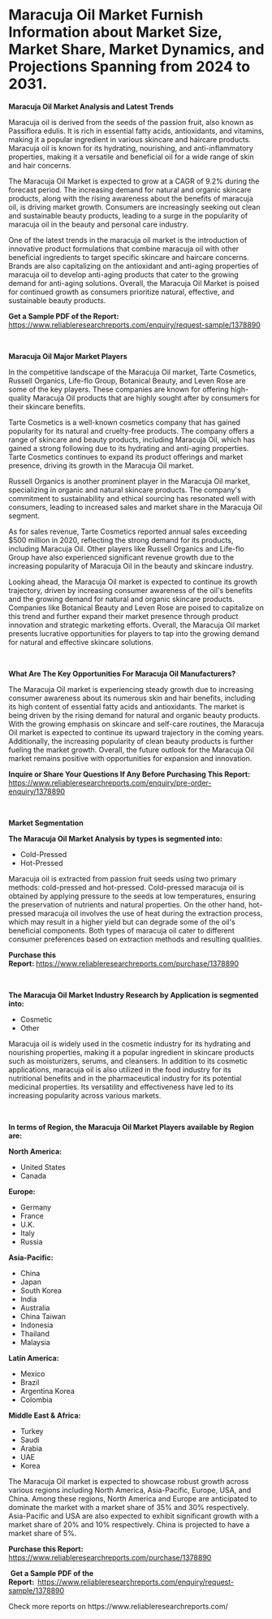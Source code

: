 <p><h1>Maracuja Oil Market Furnish Information about Market Size, Market Share, Market Dynamics, and Projections Spanning from 2024 to 2031.</h1></p><p><strong>Maracuja Oil Market Analysis and Latest Trends</strong></p>
<p><p>Maracuja oil is derived from the seeds of the passion fruit, also known as Passiflora edulis. It is rich in essential fatty acids, antioxidants, and vitamins, making it a popular ingredient in various skincare and haircare products. Maracuja oil is known for its hydrating, nourishing, and anti-inflammatory properties, making it a versatile and beneficial oil for a wide range of skin and hair concerns.</p><p>The Maracuja Oil Market is expected to grow at a CAGR of 9.2% during the forecast period. The increasing demand for natural and organic skincare products, along with the rising awareness about the benefits of maracuja oil, is driving market growth. Consumers are increasingly seeking out clean and sustainable beauty products, leading to a surge in the popularity of maracuja oil in the beauty and personal care industry.</p><p>One of the latest trends in the maracuja oil market is the introduction of innovative product formulations that combine maracuja oil with other beneficial ingredients to target specific skincare and haircare concerns. Brands are also capitalizing on the antioxidant and anti-aging properties of maracuja oil to develop anti-aging products that cater to the growing demand for anti-aging solutions. Overall, the Maracuja Oil Market is poised for continued growth as consumers prioritize natural, effective, and sustainable beauty products.</p></p>
<p><strong>Get a Sample PDF of the Report:&nbsp;</strong> <a href="https://www.reliableresearchreports.com/enquiry/request-sample/1378890">https://www.reliableresearchreports.com/enquiry/request-sample/1378890</a></p>
<p>&nbsp;</p>
<p><strong>Maracuja Oil Major Market Players</strong></p>
<p><p>In the competitive landscape of the Maracuja Oil market, Tarte Cosmetics, Russell Organics, Life-flo Group, Botanical Beauty, and Leven Rose are some of the key players. These companies are known for offering high-quality Maracuja Oil products that are highly sought after by consumers for their skincare benefits.</p><p>Tarte Cosmetics is a well-known cosmetics company that has gained popularity for its natural and cruelty-free products. The company offers a range of skincare and beauty products, including Maracuja Oil, which has gained a strong following due to its hydrating and anti-aging properties. Tarte Cosmetics continues to expand its product offerings and market presence, driving its growth in the Maracuja Oil market.</p><p>Russell Organics is another prominent player in the Maracuja Oil market, specializing in organic and natural skincare products. The company's commitment to sustainability and ethical sourcing has resonated well with consumers, leading to increased sales and market share in the Maracuja Oil segment.</p><p>As for sales revenue, Tarte Cosmetics reported annual sales exceeding $500 million in 2020, reflecting the strong demand for its products, including Maracuja Oil. Other players like Russell Organics and Life-flo Group have also experienced significant revenue growth due to the increasing popularity of Maracuja Oil in the beauty and skincare industry.</p><p>Looking ahead, the Maracuja Oil market is expected to continue its growth trajectory, driven by increasing consumer awareness of the oil's benefits and the growing demand for natural and organic skincare products. Companies like Botanical Beauty and Leven Rose are poised to capitalize on this trend and further expand their market presence through product innovation and strategic marketing efforts. Overall, the Maracuja Oil market presents lucrative opportunities for players to tap into the growing demand for natural and effective skincare solutions.</p></p>
<p>&nbsp;</p>
<p><strong>What Are The Key Opportunities For Maracuja Oil Manufacturers?</strong></p>
<p><p>The Maracuja Oil market is experiencing steady growth due to increasing consumer awareness about its numerous skin and hair benefits, including its high content of essential fatty acids and antioxidants. The market is being driven by the rising demand for natural and organic beauty products. With the growing emphasis on skincare and self-care routines, the Maracuja Oil market is expected to continue its upward trajectory in the coming years. Additionally, the increasing popularity of clean beauty products is further fueling the market growth. Overall, the future outlook for the Maracuja Oil market remains positive with opportunities for expansion and innovation.</p></p>
<p><strong>Inquire or Share Your Questions If Any Before Purchasing This Report:</strong> <a href="https://www.reliableresearchreports.com/enquiry/pre-order-enquiry/1378890">https://www.reliableresearchreports.com/enquiry/pre-order-enquiry/1378890</a></p>
<p>&nbsp;</p>
<p><strong>Market Segmentation</strong></p>
<p><strong>The Maracuja Oil Market Analysis by types is segmented into:</strong></p>
<p><ul><li>Cold-Pressed</li><li>Hot-Pressed</li></ul></p>
<p><p>Maracuja oil is extracted from passion fruit seeds using two primary methods: cold-pressed and hot-pressed. Cold-pressed maracuja oil is obtained by applying pressure to the seeds at low temperatures, ensuring the preservation of nutrients and natural properties. On the other hand, hot-pressed maracuja oil involves the use of heat during the extraction process, which may result in a higher yield but can degrade some of the oil's beneficial components. Both types of maracuja oil cater to different consumer preferences based on extraction methods and resulting qualities.</p></p>
<p><strong>Purchase this Report:&nbsp;</strong><a href="https://www.reliableresearchreports.com/purchase/1378890">https://www.reliableresearchreports.com/purchase/1378890</a></p>
<p>&nbsp;</p>
<p><strong>The Maracuja Oil Market Industry Research by Application is segmented into:</strong></p>
<p><ul><li>Cosmetic</li><li>Other</li></ul></p>
<p><p>Maracuja oil is widely used in the cosmetic industry for its hydrating and nourishing properties, making it a popular ingredient in skincare products such as moisturizers, serums, and cleansers. In addition to its cosmetic applications, maracuja oil is also utilized in the food industry for its nutritional benefits and in the pharmaceutical industry for its potential medicinal properties. Its versatility and effectiveness have led to its increasing popularity across various markets.</p></p>
<p>&nbsp;</p>
<p><strong>In terms of Region, the Maracuja Oil Market Players available by Region are:</strong></p>
<p>
    <p> <strong> North America: </strong>
        <ul>
            <li>United States</li>
            <li>Canada</li>
        </ul>
        </p> 
    <p> <strong> Europe: </strong>
        <ul>
            <li>Germany</li>
            <li>France</li>
            <li>U.K.</li>
            <li>Italy</li>
            <li>Russia</li>
        </ul>
        </p> 
    <p> <strong> Asia-Pacific: </strong>
        <ul>
            <li>China</li>
            <li>Japan</li>
            <li>South Korea</li>
            <li>India</li>
            <li>Australia</li>
            <li>China Taiwan</li>
            <li>Indonesia</li>
            <li>Thailand</li>
            <li>Malaysia</li>
        </ul>
        </p> 
    <p> <strong> Latin America: </strong>
        <ul>
            <li>Mexico</li>
            <li>Brazil</li>
            <li>Argentina Korea</li>
            <li>Colombia</li>
        </ul>
        </p> 
    <p> <strong> Middle East & Africa: </strong>
        <ul>
            <li>Turkey</li>
            <li>Saudi</li>
            <li>Arabia</li>
            <li>UAE</li>
            <li>Korea</li>
        </ul>
    </p>
    </p>
<p><p>The Maracuja Oil market is expected to showcase robust growth across various regions including North America, Asia-Pacific, Europe, USA, and China. Among these regions, North America and Europe are anticipated to dominate the market with a market share of 35% and 30% respectively. Asia-Pacific and USA are also expected to exhibit significant growth with a market share of 20% and 10% respectively. China is projected to have a market share of 5%.</p></p>
<p><strong>Purchase this Report: </strong><a href="https://www.reliableresearchreports.com/purchase/1378890">https://www.reliableresearchreports.com/purchase/1378890</a></p>
<p>&nbsp;<strong>Get a Sample PDF of the Report:&nbsp;&nbsp;</strong><a href="https://www.reliableresearchreports.com/enquiry/request-sample/1378890">https://www.reliableresearchreports.com/enquiry/request-sample/1378890</a></p>
<p><strong></strong></p>
<p>Check more reports on https://www.reliableresearchreports.com/</p>